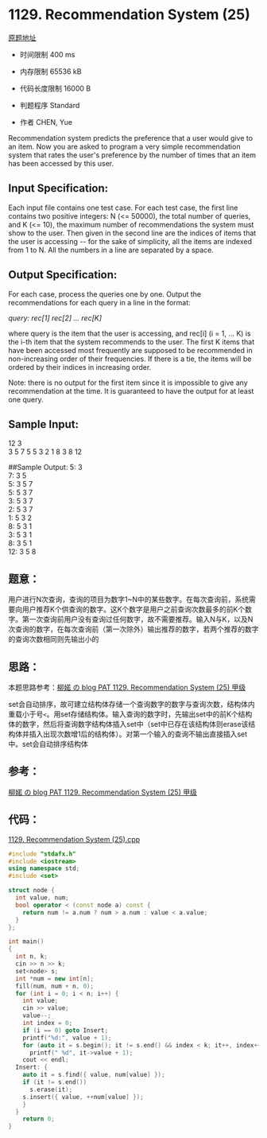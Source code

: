 # 1129. Recommendation System (25)

[原题地址](https://www.patest.cn/contests/pat-a-practise/1129)

* 时间限制 400 ms



* 内存限制 65536 kB



* 代码长度限制 16000 B



* 判题程序 Standard 

* 作者 CHEN, Yue



Recommendation system predicts the preference that a user would give to an item. Now you are asked to program a very simple recommendation system that rates the user's preference by the number of times that an item has been accessed by this user.

## Input Specification: 

Each input file contains one test case. For each test case, the first line contains two positive integers: N (<= 50000), the total number of queries, and K (<= 10), the maximum number of recommendations the system must show to the user. Then given in the second line are the indices of items that the user is accessing -- for the sake of simplicity, all the items are indexed from 1 to N. All the numbers in a line are separated by a space.

## Output Specification: 

For each case, process the queries one by one. Output the recommendations for each query in a line in the format:

*query: rec[1] rec[2] ... rec[K]* 

where query is the item that the user is accessing, and rec[i] (i = 1, ... K) is the i-th item that the system recommends to the user. The first K items that have been accessed most frequently are supposed to be recommended in non-increasing order of their frequencies. If there is a tie, the items will be ordered by their indices in increasing order.

Note: there is no output for the first item since it is impossible to give any recommendation at the time. It is guaranteed to have the output for at least one query. 

## Sample Input:
12 3  
3 5 7 5 5 3 2 1 8 3 8 12  

##Sample Output:
5: 3  
7: 3 5  
5: 3 5 7  
5: 5 3 7  
3: 5 3 7  
2: 5 3 7  
1: 5 3 2  
8: 5 3 1  
3: 5 3 1  
8: 3 5 1  
12: 3 5 8  

## 题意：
用户进行N次查询，查询的项目为数字1~N中的某些数字。在每次查询前，系统需要向用户推荐K个供查询的数字。这K个数字是用户之前查询次数最多的前K个数字。第一次查询前用户没有查询过任何数字，故不需要推荐。输入N与K，以及N次查询的数字，在每次查询前（第一次除外）输出推荐的数字，若两个推荐的数字的查询次数相同则先输出小的

## 思路：

本题思路参考：[柳婼 の blog PAT 1129. Recommendation System (25) 甲级](https://www.liuchuo.net/archives/3848)

set会自动排序，故可建立结构体存储一个查询数字的数字与查询次数，结构体内重载小于号`<`。用set存储结构体。输入查询的数字时，先输出set中的前K个结构体的数字，然后将查询数字结构体插入set中（set中已存在该结构体则erase该结构体并插入出现次数增1后的结构体）。对第一个输入的查询不输出直接插入set中。set会自动排序结构体

## 参考：
[柳婼 の blog PAT 1129. Recommendation System (25) 甲级](https://www.liuchuo.net/archives/3848)

## 代码：

[1129. Recommendation System (25).cpp ](https://github.com/jerrykcode/PAT-Advanced-Level-Practise/blob/master/PAT%20Advanced%20Level%20Practice/1129.%20Recommendation%20System%20(25)/1129.%20Recommendation%20System%20(25).cpp)

```cpp
#include "stdafx.h"
#include <iostream>
using namespace std;
#include <set>

struct node {
  int value, num;
  bool operator < (const node a) const {
    return num != a.num ? num > a.num : value < a.value;
  }
};

int main()
{
  int n, k;
  cin >> n >> k;
  set<node> s;
  int *num = new int[n];
  fill(num, num + n, 0);
  for (int i = 0; i < n; i++) {
    int value;
    cin >> value;
    value--;
    int index = 0;
    if (i == 0) goto Insert;
    printf("%d:", value + 1);
    for (auto it = s.begin(); it != s.end() && index < k; it++, index++) 
      printf(" %d", it->value + 1);
    cout << endl;
  Insert: {
    auto it = s.find({ value, num[value] });
    if (it != s.end())
      s.erase(it);
    s.insert({ value, ++num[value] });
    }
  }
    return 0;
}

```
